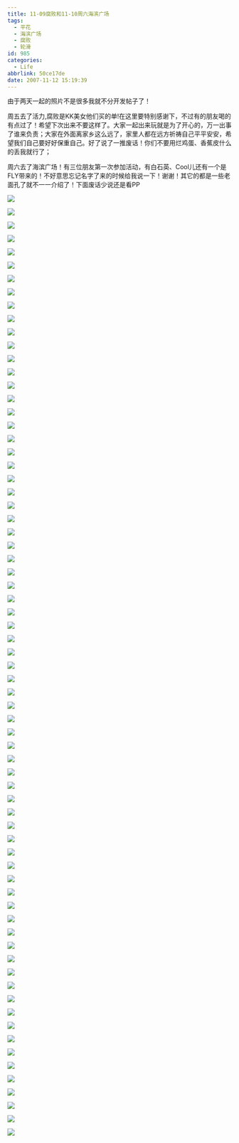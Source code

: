 ```yaml
---
title: 11-09腐败和11-10周六海滨广场
tags:
  - 平花
  - 海滨广场
  - 腐败
  - 轮滑
id: 985
categories:
  - Life
abbrlink: 50ce17de
date: 2007-11-12 15:19:39
---
```


由于两天一起的照片不是很多我就不分开发帖子了！

周五去了活力,腐败是KK美女他们买的单!在这里要特别感谢下，不过有的朋友喝的有点过了！希望下次出来不要这样了。大家一起出来玩就是为了开心的，万一出事了谁来负责；大家在外面离家乡这么远了，家里人都在远方祈祷自己平平安安，希望我们自己要好好保重自己。好了说了一推废话！你们不要用烂鸡蛋、香蕉皮什么的丢我就行了；

周六去了海滨广场！有三位朋友第一次参加活动，有白石英、Cool儿还有一个是FLY带来的！不好意思忘记名字了来的时候给我说一下！谢谢！其它的都是一些老面孔了就不一一介绍了！下面废话少说还是看PP

![](/images/2007/11/12_144924_8770.jpg)

![](/images/2007/11/12_144939_8771.jpg)

![](/images/2007/11/12_144952_8772.jpg)

![](/images/2007/11/12_145007_8773.jpg)

![](/images/2007/11/12_145017_8774.jpg)

![](/images/2007/11/12_145027_8775.jpg)

![](/images/2007/11/12_145036_8776.jpg)

![](/images/2007/11/12_145047_8777.jpg)

![](/images/2007/11/12_145059_8778.jpg)

![](/images/2007/11/12_145113_8779.jpg)

![](/images/2007/11/12_145125_8780.jpg)

![](/images/2007/11/12_145135_8781.jpg)

![](/images/2007/11/12_145148_8782.jpg)

![](/images/2007/11/12_145202_8783.jpg)

![](/images/2007/11/12_145216_8784.jpg)

![](/images/2007/11/12_145237_8785.jpg)

![](/images/2007/11/12_145248_8786.jpg)

![](/images/2007/11/12_145257_8787.jpg)

![](/images/2007/11/12_145309_8788.jpg)

![](/images/2007/11/12_145323_8789.jpg)

![](/images/2007/11/12_145334_8790.jpg)

![](/images/2007/11/12_145347_8791.jpg)

![](/images/2007/11/12_145357_8792.jpg)

![](/images/2007/11/12_145408_8793.jpg)

![](/images/2007/11/12_145423_8794.jpg)

![](/images/2007/11/12_145434_8795.jpg)

![](/images/2007/11/12_145446_8796.jpg)

![](/images/2007/11/12_145458_8797.jpg)

![](/images/2007/11/12_145507_8798.jpg)

![](/images/2007/11/12_145518_8799.jpg)

![](/images/2007/11/12_145536_8800.jpg)

![](/images/2007/11/12_145545_8801.jpg)

![](/images/2007/11/12_145555_8802.jpg)

![](/images/2007/11/12_145605_8803.jpg)

![](/images/2007/11/12_145616_8804.jpg)

![](/images/2007/11/12_145629_8805.jpg)

![](/images/2007/11/12_145640_8806.jpg)

![](/images/2007/11/12_145652_8807.jpg)

![](/images/2007/11/12_145702_8808.jpg)

![](/images/2007/11/12_145712_8809.jpg)

![](/images/2007/11/12_145719_8810.jpg)

![](/images/2007/11/12_145802_8811.jpg)

![](/images/2007/11/12_145812_8812.jpg)

![](/images/2007/11/12_145819_8813.jpg)

![](/images/2007/11/12_145833_8814.jpg)

![](/images/2007/11/12_145852_8815.jpg)

![](/images/2007/11/12_145859_8816.jpg)

![](/images/2007/11/12_145907_8817.jpg)

![](/images/2007/11/12_145918_8818.jpg)

![](/images/2007/11/12_145925_8819.jpg)

![](/images/2007/11/12_145935_8820.jpg)

![](/images/2007/11/12_145942_8821.jpg)

![](/images/2007/11/12_145950_8822.jpg)

![](/images/2007/11/12_150003_8823.jpg)

![](/images/2007/11/12_150016_8824.jpg)

![](/images/2007/11/12_150024_8825.jpg)

![](/images/2007/11/12_150039_8826.jpg)

![](/images/2007/11/12_150052_8827.jpg)

![](/images/2007/11/12_150102_8828.jpg)

![](/images/2007/11/12_150108_8829.jpg)

![](/images/2007/11/12_150123_8830.jpg)

![](/images/2007/11/12_150133_8831.jpg)

![](/images/2007/11/12_150233_8832.jpg)

![](/images/2007/11/12_150239_8833.jpg)

![](/images/2007/11/12_150245_8834.jpg)

![](/images/2007/11/12_150251_8835.jpg)

![](/images/2007/11/12_150257_8836.jpg)

![](/images/2007/11/12_150303_8837.jpg)

![](/images/2007/11/12_150309_8838.jpg)

![](/images/2007/11/12_150316_8839.jpg)

![](/images/2007/11/12_150322_8840.jpg)